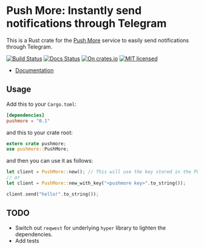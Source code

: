 Push More: Instantly send notifications through Telegram
===

This is a Rust crate for the [Push More](https://pushmore.io) service to easily send notifications through Telegram.

[![Build Status](https://travis-ci.org/neosilky/pushmore-rust-client.svg?branch=master)](https://travis-ci.org/neosilky/pushmore-rust-client)
[![Docs Status](https://docs.rs/pushmore/badge.svg)](https://docs.rs/pushmore)
[![On crates.io](https://img.shields.io/crates/d/pushmore.svg)](https://crates.io/crates/pushmore)
[![MIT licensed](https://img.shields.io/badge/license-MIT-blue.svg)](./LICENSE)

- [Documentation](https://docs.rs/pushmore)

## Usage

Add this to your `Cargo.toml`:

```toml
[dependencies]
pushmore = "0.1"
```

and this to your crate root:

```rust
extern crate pushmore;
use pushmore::PushMore;
```

and then you can use it as follows:

```rust
let client = PushMore::new(); // This will use the key stored in the PUSH_MORE_KEY environment variable.
// or
let client = PushMore::new_with_key("<pushmore key>".to_string());

client.send("hello!".to_string());
```

## TODO

* Switch out `reqwest` for underlying `hyper` library to lighten the dependencies.
* Add tests

